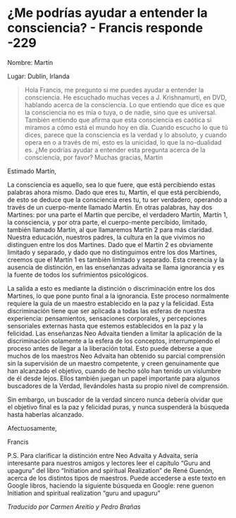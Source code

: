 # ¿Me podrías ayudar a entender la consciencia? - Francis responde -229

Nombre: Martín

Lugar: Dublín, Irlanda

>Hola Francis, me pregunto si me puedes ayudar a entender la consciencia. He escuchado muchas veces a J. Krishnamurti, en DVD, hablando acerca de la consciencia. Lo que entiendo que dice es que la consciencia no es mía o tuya, o de nadie, sino que es universal. También entiendo que afirma que esta consciencia es caótica si miramos a cómo está el mundo hoy en día. Cuando escucho lo que tú dices, parece que la consciencia es la verdad y lo absoluto, y cuando opera en o a través de mí, esto es la unicidad, lo que la no-dualidad es. ¿Me podrías ayudar a entender esta pregunta acerca de la consciencia, por favor? Muchas gracias, Martín

Estimado Martín,

La consciencia es aquello, sea lo que fuere, que está percibiendo estas palabras ahora mismo. Dado que eres tu, Martín, el que está percibiendo, de esto se deduce que la consciencia eres tu, tu ser verdadero, operando a través de un cuerpo-mente llamado Martín. En otras palabras, hay dos Martines: por una parte el Martín que percibe, el verdadero Martín, Martín 1, la consciencia, y por otra parte, el cuerpo-mente percibido, limitado, también llamado Martín, al que llamaremos Martín 2 para más claridad. Nuestra educación, nuestros padres, la cultura en la que vivimos no distinguen entre los dos Martines. Dado que el Martín 2 es obviamente limitado y separado, y dado que no distinguimos entre los dos Martines, creemos que el Martín 1 es también limitado y separado. Esta creencia y la ausencia de distinción, en las enseñanzas advaita se llama ignorancia y es la fuente de todos los sufrimientos psicológicos.

La salida a esto es mediante la distinción o discriminación entre los dos Martines, lo que pone punto final a la ignorancia. Este proceso normalmente requiere la guía de un maestro establecido en la paz y la felicidad. Esta discriminación tiene que ser aplicada a todas las esferas de nuestra experiencia: pensamientos, sensaciones corporales, y percepciones sensoriales externas hasta que estemos establecidos en la paz y la felicidad. Las enseñanzas Neo Advaita tienden a limitar la aplicación de la discriminación solamente a la esfera de los conceptos, interrumpiendo el proceso antes de llegar a la liberación total. Esto puede deberse a que muchos de los maestros Neo Advaita han obtenido su parcial comprensión sin la supervisión de un maestro competente, y creen genuinamente que han alcanzado el objetivo, cuando de hecho sólo han tenido un vislumbre de él desde lejos. Ellos también juegan un papel importante para algunos buscadores de la Verdad, llevándoles hasta su propio nivel de comprensión.

Sin embargo, un buscador de la verdad sincero nunca debería olvidar que el objetivo final es la paz y felicidad puras, y nunca suspenderá la búsqueda hasta haberlas alcanzado.

Afectuosamente,

Francis

P.S. Para clarificar la distinción entre Neo Advaita y Advaita, sería interesante para nuestros amigos y lectores leer el capítulo “Guru and upaguru” del libro “Initiation and spiritual Realization” de René Guenón, acerca de los distintos tipos de maestros. Puede accederse a este texto en Google libros, haciendo la siguiente búsqueda en Google: rene guenon Initiation and spiritual realization “guru and upaguru”

_Traducido por Carmen Areitio y Pedro Brañas_

